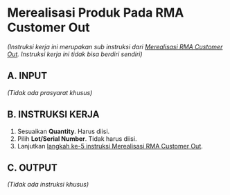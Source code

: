 # Merealisasi Produk Pada RMA Customer Out

*(Instruksi kerja ini merupakan sub instruksi dari [Merealisasi RMA Customer Out](./transfer.md). Instruksi kerja ini tidak bisa berdiri sendiri)*

## A. INPUT

*(Tidak ada prasyarat khusus)*

## B. INSTRUKSI KERJA

1. Sesuaikan **Quantity**. Harus diisi.
2. Pilih **Lot/Serial Number**. Tidak harus diisi.
3. Lanjutkan [langkah ke-5 instruksi Merealisasi RMA Customer Out](./transfer.md#l5).

## C. OUTPUT

*(Tidak ada instruksi khusus)*
